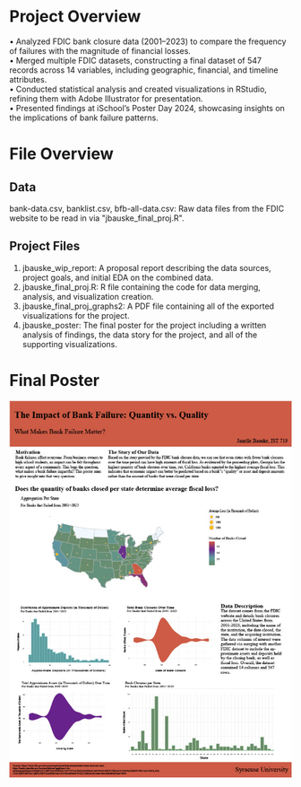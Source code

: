 # Project Overview <br/>
• Analyzed FDIC bank closure data (2001–2023) to compare the frequency of failures with the magnitude of financial losses. <br/>
• Merged multiple FDIC datasets, constructing a final dataset of 547 records across 14 variables, including geographic, financial, and timeline attributes. <br/>
• Conducted statistical analysis and created visualizations in RStudio, refining them with Adobe Illustrator for presentation. <br/>
• Presented findings at iSchool’s Poster Day 2024, showcasing insights on the implications of bank failure patterns. <br/>

# File Overview <br/>

## Data <br/>
bank-data.csv, banklist.csv, bfb-all-data.csv: Raw data files from the FDIC website to be read in via "jbauske_final_proj.R". <br/>

## Project Files
1. jbauske_wip_report: A proposal report describing the data sources, project goals, and initial EDA on the combined data. <br/>
2. jbauske_final_proj.R: R file containing the code for data merging, analysis, and visualization creation. <br/>
2. jbauske_final_proj_graphs2: A PDF file containing all of the exported visualizations for the project. <br/>
2. jbauske_poster: The final poster for the project including a written analysis of findings, the data story for the project, and all of the supporting visualizations. <br/>

# Final Poster <br/>
![Final Poster](Images/jbauske_poster_jpg.jpg)





